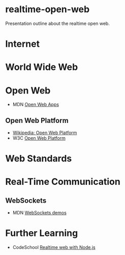 # realtime-open-web
Presentation outline about the realtime open web.

# Internet

# World Wide Web

# Open Web
* MDN [Open Web Apps](https://developer.mozilla.org/en-US/Apps/Quickstart/Build/Intro_to_open_web_apps)

## Open Web Platform
* [Wikipedia: Open Web Platform](https://en.m.wikipedia.org/wiki/Open_Web_Platform)
* W3C [Open Web Platform](http://www.w3.org/wiki/Open_Web_Platform)

# Web Standards

# Real-Time Communication
## WebSockets
* MDN [WebSockets demos](https://developer.mozilla.org/en-US/demos/tag/tech%3Awebsockets)

# Further Learning
* CodeSchool [Realtime web with Node.js](https://www.codeschool.com/courses/real-time-web-with-node-js)